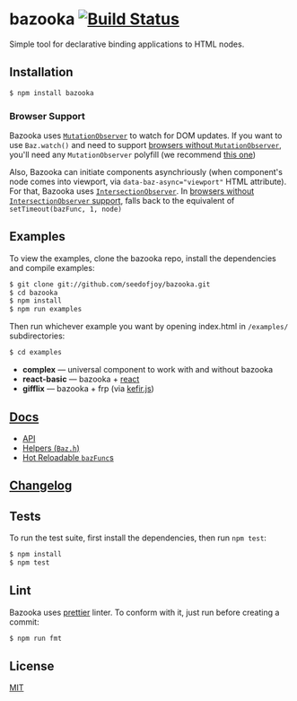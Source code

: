# bazooka [![Build Status](https://travis-ci.org/seedofjoy/bazooka.svg)](https://travis-ci.org/seedofjoy/bazooka)
Simple tool for declarative binding applications to HTML nodes.


## Installation

```bash
$ npm install bazooka
```

### Browser Support

Bazooka uses [`MutationObserver`](https://developer.mozilla.org/en/docs/Web/API/MutationObserver) to watch for DOM updates. If you want to use `Baz.watch()` and need to support [browsers without `MutationObserver`](http://caniuse.com/#feat=mutationobserver), you'll need any `MutationObserver` polyfill (we recommend [this one](https://www.npmjs.com/package/mutation-observer))

Also, Bazooka can initiate components asynchriously (when component's node comes into viewport, via `data-baz-async="viewport"` HTML attribute). For that, Bazooka uses [`IntersectionObserver`](https://developer.mozilla.org/en-US/docs/Web/API/Intersection_Observer_API). In [browsers without `IntersectionObserver` support](https://developer.mozilla.org/en-US/docs/Web/API/Intersection_Observer_API#Browser_compatibility), falls back to the equivalent of `setTimeout(bazFunc, 1, node)`


## Examples

To view the examples, clone the bazooka repo, install the dependencies and compile examples:

```bash
$ git clone git://github.com/seedofjoy/bazooka.git
$ cd bazooka
$ npm install
$ npm run examples
```

Then run whichever example you want by opening index.html in `/examples/` subdirectories:
```bash
$ cd examples
```

* **complex** — universal component to work with and without bazooka
* **react-basic** — bazooka + [react](https://facebook.github.io/react/)
* **gifflix** — bazooka + frp (via [kefir.js](https://rpominov.github.io/kefir/))


## [Docs](docs)
- [API](docs/README.md)
- [Helpers (`Baz.h`)](docs/helpers.md)
- [Hot Reloadable `bazFunc`s](docs/hot-reloadable-bazfuncs.md)

## [Changelog](CHANGELOG.md)


## Tests

To run the test suite, first install the dependencies, then run `npm test`:

```bash
$ npm install
$ npm test
```

## Lint

Bazooka uses [prettier](https://github.com/prettier/prettier) linter. To conform with it, just run before creating a commit:

```bash
$ npm run fmt
```


## License

  [MIT](LICENSE)
